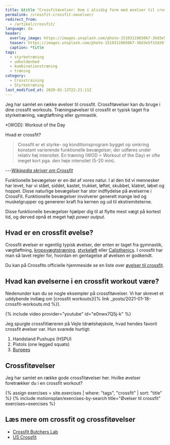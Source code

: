 ```yaml
---
title: &title "Crossfitøvelser: Kom i alsidig form med øvelser til crossfit"
permalink: /crossfit-crossfit-oevelser/
redirect_from:
  - /artikel/crossfit/
language: da
header:
  overlay_image: https://images.unsplash.com/photo-1519311965067-36d3e5f33d39?ixlib=rb-1.2.1&ixid=eyJhcHBfaWQiOjEyMDd9&auto=format&fit=crop&h=630&w=1200&q=10
  teaser: https://images.unsplash.com/photo-1519311965067-36d3e5f33d39?ixlib=rb-1.2.1&ixid=eyJhcHBfaWQiOjEyMDd9&auto=format&fit=crop&h=300&w=400&q=10
  caption: *title
tags:
  - styrketræning
  - udholdenhed
  - kombinationstræning
  - træning
category:
  - Crosstraining
  - Styrketræning
last_modified_at: 2020-02-13T22:21:11Z
---
```


Jeg har samlet en række øvelser til crossfit. Crossfitøvelser kan du bruge i dine crossfit workouts. Træningsøvelser til crossfit er typisk taget fra styrketræning, vægtløftning eller gymnastik.

*[WOD]: Workout of the Day

Hvad er crossfit?

> Crossfit er et styrke- og konditionsprogram bygget op omkring konstant varierende funktionelle bevægelser, der udføres under relativ høj intensitet. En træning (WOD = Workout of the Day) er ofte meget kort pga. den høje intensitet (5-20 min).

---<cite>[Wikipedia skriver om Crossfit](https://da.wikipedia.org/wiki/Crossfit)</cite>

Funktionelle bevægelser er en del af vores natur. I al den tid vi mennesker har levet, har vi stået, siddet, kastet, trukket, løftet, skubbet, klatret, løbet og hoppet. Disse naturlige bevægelser har stor indflydelse på øvelserne i CrossFit. Funktionelle bevægelser involverer generelt mange led og muskelgrupper og genererer kraft fra kernen og ud til ekstremiteterne.

Disse funktionelle bevægelser hjælper dig til at flytte mest vægt på kortest tid, og derved opnå et meget højt _power output_.

## Hvad er en crossfit øvelse?

Crossfit øvelser er egentlig typisk øvelser, der enten er taget fra gymnastik, vægtløftning, [kropsvægtstræning](/artikel/traening-med-kropsvaegt/), [styrkeløft](/powerlifting-rules/) eller [Calisthenics](/calisthenics-begynderprogram-kropsvaegtstraening/). I crossfit har man så lavet regler for, hvordan en gentagelse af øvelsen er godkendt.

Du kan på Crossfits officielle hjemmeside se en liste over [øvelser til crossfit](https://www.crossfit.com/essentials/movements/).

## Hvad kan øvelserne i en crossfit workout være?

Nedenunder kan du se nogle eksempler på crossfitøvelser. Vi har skrevet et uddybende indlæg om [crossfit workouts]({% link _posts/2021-01-18-crossfit-workouts.md %}).

{% include video provider="youtube" id="e0nwx7Q5j-k" %}

Jeg spurgte crossfitlæreren på Vejle Idrætshøjskole, hvad hendes favorit crossfit øvelser var. Hun svarede hurtigt:

1) Handstand Pushups (HSPU)
2) Pistols (one legged squats)
3) [Burpees](/oevelse/burpees/)

## Crossfitøvelser

Jeg har samlet en række gode crossfitøvelser her. Hvilke øvelser foretrækker du i en crossfit workout?

{% assign exercises = site.exercises | where: "tags", "crossfit" | sort: "title" %}
{% include motionsplan/exercises-by-search title="Øvelser til crossfit" exercises=exercises %}

## Læs mere om crossfit og crossfitøvelser

- [Crossfit Butchers Lab](https://www.crossfitbutcherslab.dk/)
- [US Crossfit](https://uscrossfit.com/)
